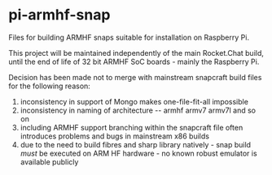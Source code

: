 # pi-armhf-snap

Files for building ARMHF snaps suitable for installation on Raspberry Pi.

This project will be maintained independently of the main Rocket.Chat build, until the end of life of 32 bit ARMHF SoC boards - mainly the Raspberry Pi.

Decision has been made not to merge with mainstream snapcraft build files for the following reason:

1) inconsistency in support of Mongo makes one-file-fit-all impossible
2) inconsistency in naming of architecture --  armhf  armv7  armv7l and so on
3) including ARMHF support branching within the snapcraft file often introduces problems and bugs in mainstream x86 builds
4) due to the need to build fibres and sharp library natively - snap build *must* be executed on ARM HF hardware - no known robust emulator is available publicly 

